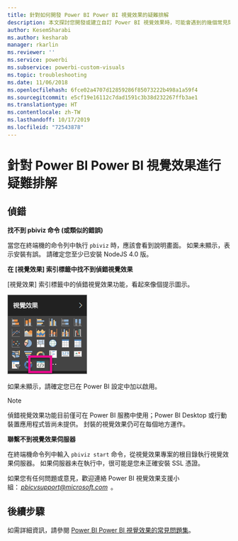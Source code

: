 ```yaml
---
title: 針對如何開發 Power BI Power BI 視覺效果的疑難排解
description: 本文探討您開發或建立自訂 Power BI 視覺效果時，可能會遇到的幾個常見問題。
author: KesemSharabi
ms.author: kesharab
manager: rkarlin
ms.reviewer: ''
ms.service: powerbi
ms.subservice: powerbi-custom-visuals
ms.topic: troubleshooting
ms.date: 11/06/2018
ms.openlocfilehash: 6fce02a4707d12859286f85073222b498a1a59f4
ms.sourcegitcommit: e5cf19e16112c7dad1591c3b38d232267ffb3ae1
ms.translationtype: HT
ms.contentlocale: zh-TW
ms.lasthandoff: 10/17/2019
ms.locfileid: "72543878"
---
```

# <a name="troubleshoot-power-bi-power-bi-visuals"></a>針對 Power BI Power BI 視覺效果進行疑難排解

## <a name="debug"></a>偵錯

**找不到 pbiviz 命令 (或類似的錯誤)**

當您在終端機的命令列中執行 `pbiviz` 時，應該會看到說明畫面。 如果未顯示，表示安裝有誤。 請確定您至少已安裝 NodeJS 4.0 版。

**在 [視覺效果] 索引標籤中找不到偵錯視覺效果**

[視覺效果]  索引標籤中的偵錯視覺效果功能，看起來像個提示圖示。

![視覺效果選取項目](media/power-bi-custom-visuals-troubleshoot/powerbi-developer-visual-selection.png)

如果未顯示，請確定您已在 Power BI 設定中加以啟用。

> [!NOTE]
> 偵錯視覺效果功能目前僅可在 Power BI 服務中使用；Power BI Desktop 或行動裝置應用程式皆尚未提供。 封裝的視覺效果仍可在每個地方運作。

**聯繫不到視覺效果伺服器**

在終端機命令列中輸入 `pbiviz start` 命令，從視覺效果專案的根目錄執行視覺效果伺服器。 如果伺服器未在執行中，很可能是您未正確安裝 SSL 憑證。

如果您有任何問題或意見，歡迎連絡 Power BI 視覺效果支援小組： *pbicvsupport@microsoft.com*  。

## <a name="next-steps"></a>後續步驟

如需詳細資訊，請參閱 [Power BI Power BI 視覺效果的常見問題集](power-bi-custom-visuals-faq.md#organizational-visuals)。